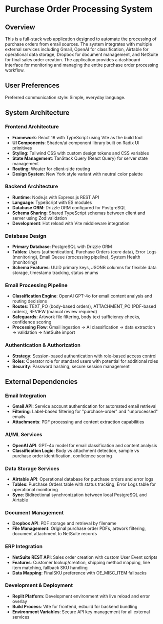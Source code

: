 # Purchase Order Processing System

## Overview

This is a full-stack web application designed to automate the processing of purchase orders from email sources. The system integrates with multiple external services including Gmail, OpenAI for classification, Airtable for operational data storage, Dropbox for document management, and NetSuite for final sales order creation. The application provides a dashboard interface for monitoring and managing the entire purchase order processing workflow.

## User Preferences

Preferred communication style: Simple, everyday language.

## System Architecture

### Frontend Architecture
- **Framework**: React 18 with TypeScript using Vite as the build tool
- **UI Components**: Shadcn/ui component library built on Radix UI primitives
- **Styling**: Tailwind CSS with custom design tokens and CSS variables
- **State Management**: TanStack Query (React Query) for server state management
- **Routing**: Wouter for client-side routing
- **Design System**: New York style variant with neutral color palette

### Backend Architecture
- **Runtime**: Node.js with Express.js REST API
- **Language**: TypeScript with ES modules
- **Database ORM**: Drizzle ORM configured for PostgreSQL
- **Schema Sharing**: Shared TypeScript schemas between client and server using Zod validation
- **Development**: Hot reload with Vite middleware integration

### Database Design
- **Primary Database**: PostgreSQL with Drizzle ORM
- **Tables**: Users (authentication), Purchase Orders (core data), Error Logs (monitoring), Email Queue (processing pipeline), System Health (monitoring)
- **Schema Features**: UUID primary keys, JSONB columns for flexible data storage, timestamp tracking, status enums

### Email Processing Pipeline
- **Classification Engine**: OpenAI GPT-4o for email content analysis and routing decisions
- **Routes**: TEXT_PO (body-based orders), ATTACHMENT_PO (PDF-based orders), REVIEW (manual review required)
- **Safeguards**: Artwork file filtering, body text sufficiency checks, confidence scoring
- **Processing Flow**: Gmail ingestion → AI classification → data extraction → validation → NetSuite import

### Authentication & Authorization
- **Strategy**: Session-based authentication with role-based access control
- **Roles**: Operator role for standard users with potential for additional roles
- **Security**: Password hashing, secure session management

## External Dependencies

### Email Integration
- **Gmail API**: Service account authentication for automated email retrieval
- **Filtering**: Label-based filtering for "purchase-order" and "unprocessed" emails
- **Attachments**: PDF processing and content extraction capabilities

### AI/ML Services
- **OpenAI API**: GPT-4o model for email classification and content analysis
- **Classification Logic**: Body vs attachment detection, sample vs purchase order identification, confidence scoring

### Data Storage Services
- **Airtable API**: Operational database for purchase orders and error logs
- **Tables**: Purchase Orders table with status tracking, Error Logs table for operational monitoring
- **Sync**: Bidirectional synchronization between local PostgreSQL and Airtable

### Document Management
- **Dropbox API**: PDF storage and retrieval by filename
- **File Management**: Original purchase order PDFs, artwork filtering, document attachment to NetSuite records

### ERP Integration
- **NetSuite REST API**: Sales order creation with custom User Event scripts
- **Features**: Customer lookup/creation, shipping method mapping, line item matching, fallback SKU handling
- **Data Mapping**: FinalSKU preference with OE_MISC_ITEM fallbacks

### Development & Deployment
- **Replit Platform**: Development environment with live reload and error overlay
- **Build Process**: Vite for frontend, esbuild for backend bundling
- **Environment Variables**: Secure API key management for all external services